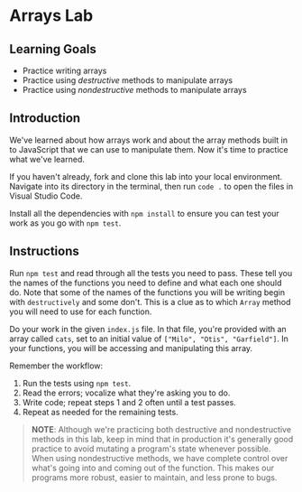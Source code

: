 # Arrays Lab

## Learning Goals

- Practice writing arrays
- Practice using _destructive_ methods to manipulate arrays
- Practice using _nondestructive_ methods to manipulate arrays

## Introduction

We've learned about how arrays work and about the array methods built in to
JavaScript that we can use to manipulate them. Now it's time to practice what
we've learned.

If you haven't already, fork and clone this lab into your local environment.
Navigate into its directory in the terminal, then run `code .` to open the files
in Visual Studio Code.

Install all the dependencies with `npm install` to ensure you can test your work as 
you go with `npm test`.

## Instructions

Run `npm test` and read through all the tests you need to pass. These tell you the 
names of the functions you need to define and what each one should do. Note that some of
the names of the functions you will be writing begin with `destructively` and
some don't. This is a clue as to which `Array` method you will need to use for
each function.

Do your work in the given `index.js` file. In that file, you're provided with an array 
called `cats`, set to an initial value of `["Milo", "Otis", "Garfield"]`. In your functions, 
you will be accessing and manipulating this array.

Remember the workflow:

1. Run the tests using `npm test`.
2. Read the errors; vocalize what they're asking you to do.
3. Write code; repeat steps 1 and 2 often until a test passes.
4. Repeat as needed for the remaining tests.

> **NOTE**: Although we're practicing both destructive and nondestructive methods in this 
> lab, keep in mind that in production it's generally good practice to avoid mutating a program's 
> state whenever possible. When using nondestructive methods, we have complete control over
> what's going into and coming out of the function. This makes our programs more robust, easier 
> to maintain, and less prone to bugs.


